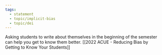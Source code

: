 ```yaml
---
tags: 
  - statement
  - topic/implicit-bias
  - topic/dei
---
```

Asking students to write about themselves in the beginning of the semester can help you get to know them better.  [[2022 ACUE - Reducing Bias by Getting to Know Your Students]]